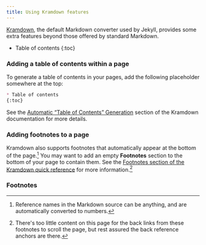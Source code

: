 ```yaml
---
title: Using Kramdown features
---
```

[Kramdown][], the default Markdown converter used by Jekyll, provides some extra
features beyond those offered by standard Markdown.

[Kramdown]: https://kramdown.gettalong.org/quickref.html

* Table of contents
{:toc}

### Adding a table of contents within a page

To generate a table of contents in your pages, add the following placeholder
somewhere at the top:

```markdown
* Table of contents
{:toc}
```

See the [Automatic “Table of Contents” Generation][toc] section of the Kramdown
documentation for more details.

[toc]:      https://kramdown.gettalong.org/converter/html.html#toc

### Adding footnotes to a page

Kramdown also supports footnotes that automatically appear at the bottom of the
page.[^f] You may want to add an empty **Footnotes** section to the bottom of
your page to contain them. See the [Footnotes section of the Kramdown quick
reference][ref] for more information.[^r]

[ref]: https://kramdown.gettalong.org/quickref.html#footnotes

[^f]: Reference names in the Markdown source can be anything, and are
      automatically converted to numbers.

[^r]: There's too little content on this page for the back links from these
      footnotes to scroll the page, but rest assured the back reference anchors
      are there.

### Footnotes
